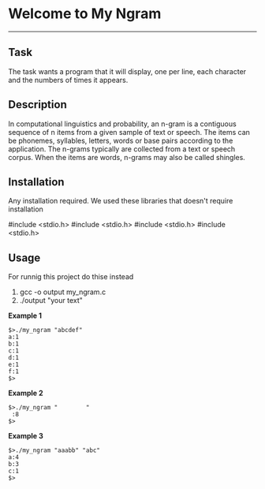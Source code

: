 # Welcome to My Ngram
***

## Task
The task wants a program that it will display, one per line, each character and the numbers of times it appears.
## Description
<p>In computational linguistics and probability, an n-gram is a contiguous sequence of n items from a given sample of text or speech. The items can be phonemes, syllables, letters, words or base pairs according to the application. The n-grams typically are collected from a text or speech corpus. When the items are words, n-grams may also be called shingles.</p>

## Installation
Any installation required. We used these libraries that doesn't require installation

#include <stdio.h>
#include <stdio.h>
#include <stdio.h>
#include <stdio.h>


## Usage
For runnig this project do thise instead
<ol>
  <li>gcc -o output my_ngram.c</li>
  <li>./output "your text"</li>
</ol>
<p><strong>Example 1</strong></p>
<pre class=" language-plain"><code class=" language-plain">$&gt;./my_ngram "abcdef"
a:1
b:1
c:1
d:1
e:1
f:1
$&gt;
</code></pre>

<p><strong>Example 2</strong></p>
<pre class=" language-plain"><code class=" language-plain">$&gt;./my_ngram "        "
 :8
$&gt;
</code></pre>
<p><strong>Example 3</strong></p>
<pre class=" language-plain"><code class=" language-plain">$&gt;./my_ngram "aaabb" "abc"
a:4
b:3
c:1
$&gt;
</code></pre>


